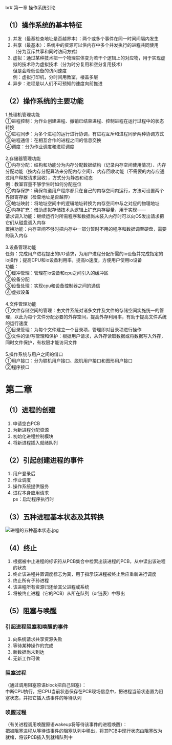 
br# 第一章 操作系统引论
## （1）操作系统的基本特征
1. 并发（最基检查地址是否越界本）：两个或多个事件在同一时间间隔内发生
2. 共享（最基本）：系统中的资源可以供内存中多个并发执行的进程共同使用（分为互斥共享和同时访问方式）
3. 虚拟：通过某种技术把一个物理实体变为若干个逻辑上的对应物，用于实现虚拟的技术称为虚拟技术（分为时分复用和空分复用技术）
  <br>但是会降低设备的访问速度
  <br>例：虚拟打印机，分时间用教室，楼盖多层
4. 异步：进程是以人们不可预知的速度向前推进

## （2）操作系统的主要功能
1.处理机管理功能
<br>①进程控制：为作业创建进程、撤销已结束进程、控制进程在运行过程中的状态转换
<br>②进程同步：为多个进程的运行进行协调，有进程互斥和进程同步两种协调方式
<br>③进程通信：在相互合作的进程之间的信息交换
<br>④调度：分为作业调度和进程调度
<br><br>2.存储器管理功能
<br>①内存分配：结构和功能分为内存分配数据结构（记录内存空间使用情况）、内存分配功能（按内存分配算法来分配内存空间）、内存回收功能（不需要的内存应通过用户释放请求回收），方式分为静态和动态
<br>例：教室容量不够学生时如何分配座位
<br>②内存保护：确保每道用户程序都只在自己的内存空间内运行，方法可设置两个界限寄存器（检查地址是否越界）
<br>③地址映射：将地址空间中的逻辑地址转换为内存空间中与之对应的物理地址
<br>④内存扩充：借助虚拟存储技术从逻辑上扩充内存容量，用于实现——
<br>请求调入功能：继续运行时所需程序和数据尚未装入内存时可以向OS发出请求把它们从磁盘调入内存
<br>置换功能：内存空间不够时把内存中一部分暂时不用的程序和数据调至硬盘，需要的装入内存
<br><br>3.设备管理功能
<br>任务：完成用户进程提出的I/O请求，为用户进程分配所需的io设备并完成指定的io操作；提高CPU和io设备利用率，提高io速度，方便用户使用io设备
<br>功能：
<br>①缓冲管理：管理在io设备和cpu之间引入的缓冲区
<br>②设备分配
<br>③设备处理：实现cpu和设备控制器之间的通信
<br>④虚拟设备
<br><br>4.文件管理功能
<br>①文件存储空间的管理：由文件系统对诸多文件及文件的存储空间实施统一的管理，以此为每个文件分配必要的外存空间，提高外存利用率，有助于提高文件系统的运行速度
<br>②目录管理：为每个文件建立一个目录项，管理即对目录项进行操作
<br>③文件的读/写管理和保护：根据用户请求，从外存读取数据或将数据写入外存，同时文件保护，有权限才能访问文件
<br><br>5.操作系统与用户之间的借口
<br>①用户接口：分为联机用户接口、脱机用户接口和图形用户接口
<br>②程序接口

# 第二章

## （1）进程的创建
1. 申请空白PCB  
2. 为新进程分配资源  
3. 初始化进程控制模块  
4. 将新进程插入就绪队列  

## （2）引起创建进程的事件
1. 用户登录后  
2. 作业调度  
3. 操作系统提供服务  
4. 进程本身应用请求  
   ps：启动程序执行时

## （3）五种进程基本状态及其转换
![进程的五种基本状态.jpg](https://github.com/user-attachments/assets/4ba8ec69-6003-43f3-84f0-c6619ac46cf1)


## （4）终止
1. 根据被中止进程的标识符从PCB集合中检索出该进程的PCB，从中读出该进程的状态  
2. 终止该进程并置调度标志为真，用于指示该进程被终止后应重新进行调度  
3. 终止所有子孙进程  
4. 该进程所有资源归还给其父进程或系统  
5. 将被终止进程（它的PCB）从所在队列（or链表）中移出  

## （5）阻塞与唤醒
### 引起进程阻塞和唤醒的事件
1. 向系统请求共享资源失败  
2. 等待某种操作的完成  
3. 新数据尚未到达  
4. 无新工作可做  

### 阻塞过程
（通过调用阻塞原语block把自己阻塞）：  
中断CPU执行，把CPU当前状态保存在PCB现场信息中，把进程当前状态置为阻塞状态，并把它插入该事件的等待队列  

### 唤醒过程
（有关进程调用唤醒原语wakeup将等待该事件的进程唤醒）：  
把被阻塞进程从等待该事件的阻塞队列中移出，将其PCB中现行状态由阻塞改为就绪，将该PCB插入到就绪队列中